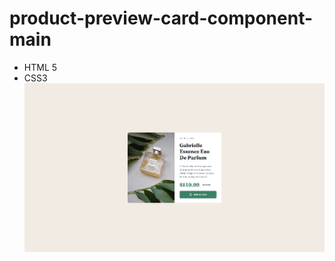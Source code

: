 # product-preview-card-component-main
* HTML 5
* CSS3
![Imagem do projeto final](./assects/preview.png)